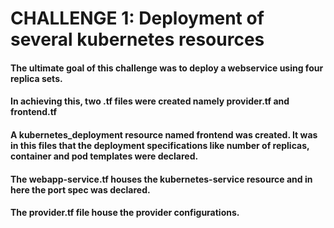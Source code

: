 # CHALLENGE 1: Deployment of several kubernetes resources

#### The ultimate goal of this challenge was to deploy a webservice using four replica sets.

#### In achieving this, two .tf files were created namely provider.tf and frontend.tf

#### A kubernetes_deployment resource named frontend was created. It was in this files that the deployment specifications like number of replicas, container and pod templates were declared.

#### The webapp-service.tf houses the kubernetes-service resource and in here the port spec was declared.

#### The provider.tf file house the provider configurations.